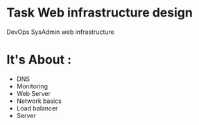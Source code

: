 # Task Web infrastructure design
DevOps
SysAdmin
web infrastructure
# It's About :
* DNS
* Monitoring
* Web Server
* Network basics
* Load balancer
* Server